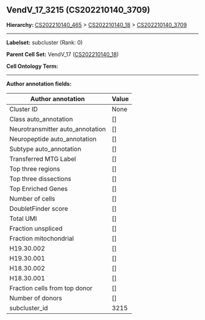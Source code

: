 ## VendV_17_3215 (CS202210140_3709)
<b>Hierarchy: </b>
[CS202210140_465](https://purl.brain-bican.org/taxonomy/CS202210140#CS202210140_465) >
[CS202210140_18](https://purl.brain-bican.org/taxonomy/CS202210140#CS202210140_18) >
[CS202210140_3709](https://purl.brain-bican.org/taxonomy/CS202210140#CS202210140_3709)

---


**Labelset:** subcluster (Rank: 0)

**Parent Cell Set:** VendV_17 ([CS202210140_18](https://purl.brain-bican.org/taxonomy/CS202210140#CS202210140_18))



**Cell Ontology Term:** 

[MARKER GENES.]: #


---

[TRANSFERRED ANNOTATIONS.]: #


[AUTHOR ANNOTATION FIELDS.]: #


**Author annotation fields:**

| Author annotation | Value |
|-------------------|-------|
|Cluster ID|None|
|Class auto_annotation|[]|
|Neurotransmitter auto_annotation|[]|
|Neuropeptide auto_annotation|[]|
|Subtype auto_annotation|[]|
|Transferred MTG Label|[]|
|Top three regions|[]|
|Top three dissections|[]|
|Top Enriched Genes|[]|
|Number of cells|[]|
|DoubletFinder score|[]|
|Total UMI|[]|
|Fraction unspliced|[]|
|Fraction mitochondrial|[]|
|H19.30.002|[]|
|H19.30.001|[]|
|H18.30.002|[]|
|H18.30.001|[]|
|Fraction cells from top donor|[]|
|Number of donors|[]|
|subcluster_id|3215|
